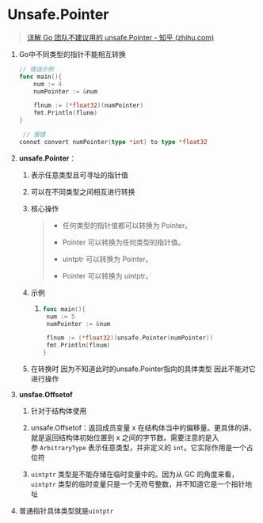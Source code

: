 # Unsafe.Pointer

> [详解 Go 团队不建议用的 unsafe.Pointer - 知乎 (zhihu.com)](https://zhuanlan.zhihu.com/p/425418907)

1. Go中不同类型的指针不能相互转换
   
   ```go
   // 错误示例
   func main(){
       num := 4
       numPointer := &num
   
       flnum := (*float32)(numPointer)
       fmt.Println(flunm)
   }    
   
    // 报错
   connot convert numPointer(type *int) to type *float32
   ```
   
2. **unsafe.Pointer**：
   
   1. 表示任意类型且可寻址的指针值
   
   2. 可以在不同类型之间相互进行转换
   
   3. 核心操作
      
      > - 任何类型的指针值都可以转换为 Pointer。  
      > 
      > - Pointer 可以转换为任何类型的指针值。  
      > 
      > - uintptr 可以转换为 Pointer。  
      > 
      > - Pointer 可以转换为 uintptr。
   
   4. 示例
      
      1. ```go
         func main(){
          num := 5
          numPointer := &num
         
          flnum := (*float32)(unsafe.Pointer(numPointer))
          fmt.Println(flnum)
         }
         ```
   
   5. 在转换时 因为不知道此时的unsafe.Pointer指向的具体类型 因此不能对它进行操作

3. **unsfae.Offsetof**
   
   1. 针对于结构体使用
   
   2. unsafe.Offsetof：返回成员变量 x 在结构体当中的偏移量。更具体的讲，就是返回结构体初始位置到 x 之间的字节数。需要注意的是入参 `ArbitraryType` 表示任意类型，并非定义的 `int`。它实际作用是一个占位符
   
   3. `uintptr` 类型是不能存储在临时变量中的。因为从 GC 的角度来看，`uintptr` 类型的临时变量只是一个无符号整数，并不知道它是一个指针地址

4. 普通指针具体类型就是`uintptr`

